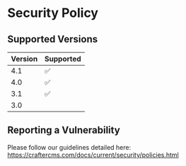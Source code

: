 # Security Policy

## Supported Versions

| Version | Supported          |
| ------- | ------------------ |
| 4.1     | ✅                 |
| 4.0     | :white_check_mark: |
| 3.1     | :white_check_mark: |
| 3.0     |  |

## Reporting a Vulnerability

Please follow our guidelines detailed here: https://craftercms.com/docs/current/security/policies.html

